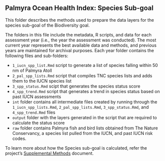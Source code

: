 ## Palmyra Ocean Health Index: Species Sub-goal 

This folder describes the methods used to prepare the data layers for the species sub-goal of the Biodiversity goal. 

The folders in this file include the metadata, R scripts, and data for each assessment year (i.e., the year the assessment was conducted). The most current year represents the best available data and methods, and previous years are maintained for archival purposes. Each year folder contains the following files and sub-folders:    

- `1_iucn_spp_list.Rmd` script to generate a list of species falling within 50 nm of Palmyra Atoll   
- `2_pal_spp_lists.Rmd` script that compiles TNC species lists and adds them to the IUCN species list      
- `3_spp_status.Rmd` scipt that generates the species status score   
- `4_spp_trend.Rmd` script that generates a trend in species status based on past IUCN assessments   
- `int` folder contains all intermediate files created by running through the `1_iucn_spp_lists.Rmd`, `2_pal_spp_lists.Rmd`, `3_spp_status.Rmd`, and `4_spp_trend.Rmd` files      
- `output` folder with the layers generated in the script that are required to calculate the status score    
- `raw` folder contains Palmyra fish and bird lists obtained from The Nature Conservancy, a species list pulled from the IUCN, and past IUCN risk codes.    

To learn more about how the Species sub-goal is calculated, refer the project’s [Supplemental Methods](https://raw.githack.com/OHI-4site/pal-scores/master/documents/methods-results/Supplement.html) document.   





